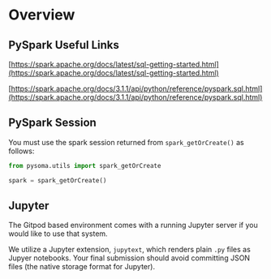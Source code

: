 # Overview

## PySpark Useful Links

[https://spark.apache.org/docs/latest/sql-getting-started.html](https://spark.apache.org/docs/latest/sql-getting-started.html)

[https://spark.apache.org/docs/3.1.1/api/python/reference/pyspark.sql.html](https://spark.apache.org/docs/3.1.1/api/python/reference/pyspark.sql.html)

## PySpark Session

You must use the spark session returned from `spark_getOrCreate()` as follows:

```python
from pysoma.utils import spark_getOrCreate

spark = spark_getOrCreate()
```

## Jupyter

The Gitpod based environment comes with a running Jupyter server if you would like to use that system.

We utilize a Jupyter extension, `jupytext`, which renders plain `.py` files as Jupyer notebooks. Your final submission should avoid committing JSON files (the native storage format for Jupyter).

